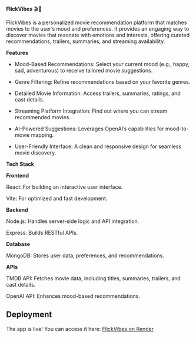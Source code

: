 **FlickVibes** 🎬🎦

FlickVibes is a personalized movie recommendation platform that matches movies to the user’s mood and preferences. It provides an engaging way to discover movies that resonate with emotions and interests, offering curated recommendations, trailers, summaries, and streaming availability.

**Features**

- Mood-Based Recommendations: Select your current mood (e.g., happy, sad, adventurous) to receive tailored movie suggestions.

- Genre Filtering: Refine recommendations based on your favorite genres.

- Detailed Movie Information: Access trailers, summaries, ratings, and cast details.

- Streaming Platform Integration: Find out where you can stream recommended movies.

- AI-Powered Suggestions: Leverages OpenAI’s capabilities for mood-to-movie mapping.

- User-Friendly Interface: A clean and responsive design for seamless movie discovery.

**Tech Stack**

**Frontend**

React: For building an interactive user interface.

Vite: For optimized and fast development.

**Backend**

Node.js: Handles server-side logic and API integration.

Express: Builds RESTful APIs.

**Database**

MongoDB: Stores user data, preferences, and recommendations.

**APIs**

TMDB API: Fetches movie data, including titles, summaries, trailers, and cast details.

OpenAI API: Enhances mood-based recommendations.

## Deployment

The app is live! You can access it here: [FlickVibes on Render]()
